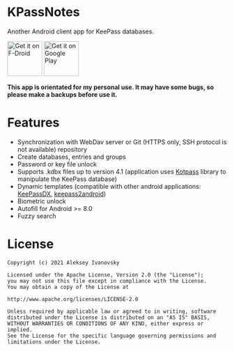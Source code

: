 # KPassNotes
Another Android client app for KeePass databases.

[<img src="https://fdroid.gitlab.io/artwork/badge/get-it-on.png"
     alt="Get it on F-Droid"
     height="80">](https://f-droid.org/packages/com.ivanovsky.passnotes/)
[<img src="https://play.google.com/intl/en_us/badges/images/generic/en_badge_web_generic.png"
      alt="Get it on Google Play"
	height="80">](https://play.google.com/store/apps/details?id=com.ivanovsky.passnotes)

**This app is orientated for my personal use. It may have some bugs, so please make a backups before use it.**

# Features
- Synchronization with WebDav server or Git (HTTPS only, SSH protocol is not available) repository
- Create databases, entries and groups
- Password or key file unlock
- Supports .kdbx files up to version 4.1 (application uses [Kotpass](https://github.com/keemobile/kotpass) library to manipulate the KeePass database)
- Dynamic templates (compatible with other android applications: [KeePassDX](https://github.com/Kunzisoft/KeePassDX), [keepass2android](https://github.com/PhilippC/keepass2android))
- Biometric unlock
- Autofill for Android >= 8.0
- Fuzzy search

# License
```
Copyright (c) 2021 Aleksey Ivanovsky

Licensed under the Apache License, Version 2.0 (the "License");
you may not use this file except in compliance with the License.
You may obtain a copy of the License at

http://www.apache.org/licenses/LICENSE-2.0

Unless required by applicable law or agreed to in writing, software
distributed under the License is distributed on an "AS IS" BASIS,
WITHOUT WARRANTIES OR CONDITIONS OF ANY KIND, either express or implied.
See the License for the specific language governing permissions and
limitations under the License.
```
